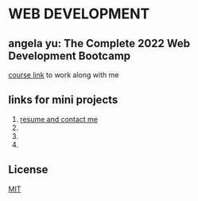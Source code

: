 

# WEB DEVELOPMENT



## angela yu: The Complete 2022 Web Development Bootcamp

[course link](https://www.udemy.com/course/the-complete-web-development-bootcamp/) to work along with me





## links for mini projects

1)  [resume and contact me](https:www.google.com)
2)
3)
4)



## License
[MIT](https://choosealicense.com/licenses/mit/)

